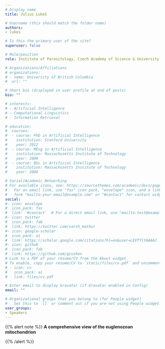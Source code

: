 ```yaml
---
# Display name
title: Julius Lukeš

# Username (this should match the folder name)
authors:
- lukes

# Is this the primary user of the site?
superuser: false

# Role/position
role: Institute of Parasitology, Czech Academy of Science & University of South Bohemia

# Organizations/Affiliations
# organizations:
# - name: University of British Columbia
#  url: ""

# Short bio (displayed in user profile at end of posts)
bio: ""

# interests:
# - Artificial Intelligence
# - Computational Linguistics
# - Information Retrieval

# education:
#  courses:
#  - course: PhD in Artificial Intelligence
#    institution: Stanford University
#    year: 2012
#  - course: MEng in Artificial Intelligence
#    institution: Massachusetts Institute of Technology
#    year: 2009
#  - course: BSc in Artificial Intelligence
#    institution: Massachusetts Institute of Technology
#    year: 2008

# Social/Academic Networking
# For available icons, see: https://sourcethemes.com/academic/docs/page-builder/#icons
#   For an email link, use "fas" icon pack, "envelope" icon, and a link in the
#   form "mailto:your-email@example.com" or "#contact" for contact widget.
social:
#- icon: envelope
#  icon_pack: fas
#  link: '#contact'  # For a direct email link, use "mailto:test@example.org".
#- icon: twitter
#  icon_pack: fab
#  link: https://twitter.com/varsh_mathur
#- icon: google-scholar
#  icon_pack: ai
#  link: https://scholar.google.com/citations?hl=en&user=LEVTYlYAAAAJ
#- icon: github
#  icon_pack: fab
#  link: https://github.com/gcushen
# Link to a PDF of your resume/CV from the About widget.
# To enable, copy your resume/CV to `static/files/cv.pdf` and uncomment the lines below.
# - icon: cv
#   icon_pack: ai
#   link: files/cv.pdf

# Enter email to display Gravatar (if Gravatar enabled in Config)
email: ""

# Organizational groups that you belong to (for People widget)
#   Set this to `[]` or comment out if you are not using People widget.
user_groups:
- Speakers
---
```


{{% alert note %}}
**A comprehensive view of the euglenozoan mitochondrion**

{{% /alert %}}

